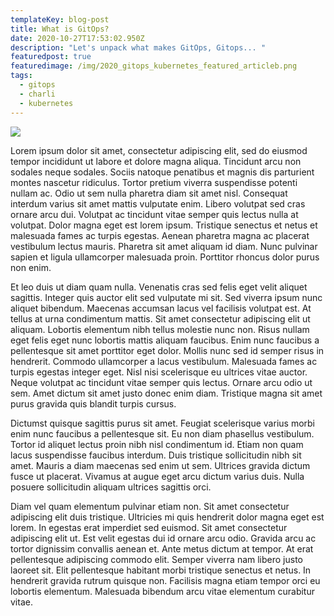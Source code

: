 ```yaml
---
templateKey: blog-post
title: What is GitOps?
date: 2020-10-27T17:53:02.950Z
description: "Let's unpack what makes GitOps, Gitops... "
featuredpost: true
featuredimage: /img/2020_gitops_kubernetes_featured_articleb.png
tags:
  - gitops
  - charli
  - kubernetes
---
```

![](/img/2020_gitops_kubernetes_featured_articleb.png)

Lorem ipsum dolor sit amet, consectetur adipiscing elit, sed do eiusmod tempor incididunt ut labore et dolore magna aliqua. Tincidunt arcu non sodales neque sodales. Sociis natoque penatibus et magnis dis parturient montes nascetur ridiculus. Tortor pretium viverra suspendisse potenti nullam ac. Odio ut sem nulla pharetra diam sit amet nisl. Consequat interdum varius sit amet mattis vulputate enim. Libero volutpat sed cras ornare arcu dui. Volutpat ac tincidunt vitae semper quis lectus nulla at volutpat. Dolor magna eget est lorem ipsum. Tristique senectus et netus et malesuada fames ac turpis egestas. Aenean pharetra magna ac placerat vestibulum lectus mauris. Pharetra sit amet aliquam id diam. Nunc pulvinar sapien et ligula ullamcorper malesuada proin. Porttitor rhoncus dolor purus non enim.

Et leo duis ut diam quam nulla. Venenatis cras sed felis eget velit aliquet sagittis. Integer quis auctor elit sed vulputate mi sit. Sed viverra ipsum nunc aliquet bibendum. Maecenas accumsan lacus vel facilisis volutpat est. At tellus at urna condimentum mattis. Sit amet consectetur adipiscing elit ut aliquam. Lobortis elementum nibh tellus molestie nunc non. Risus nullam eget felis eget nunc lobortis mattis aliquam faucibus. Enim nunc faucibus a pellentesque sit amet porttitor eget dolor. Mollis nunc sed id semper risus in hendrerit. Commodo ullamcorper a lacus vestibulum. Malesuada fames ac turpis egestas integer eget. Nisl nisi scelerisque eu ultrices vitae auctor. Neque volutpat ac tincidunt vitae semper quis lectus. Ornare arcu odio ut sem. Amet dictum sit amet justo donec enim diam. Tristique magna sit amet purus gravida quis blandit turpis cursus.

Dictumst quisque sagittis purus sit amet. Feugiat scelerisque varius morbi enim nunc faucibus a pellentesque sit. Eu non diam phasellus vestibulum. Tortor id aliquet lectus proin nibh nisl condimentum id. Etiam non quam lacus suspendisse faucibus interdum. Duis tristique sollicitudin nibh sit amet. Mauris a diam maecenas sed enim ut sem. Ultrices gravida dictum fusce ut placerat. Vivamus at augue eget arcu dictum varius duis. Nulla posuere sollicitudin aliquam ultrices sagittis orci.

Diam vel quam elementum pulvinar etiam non. Sit amet consectetur adipiscing elit duis tristique. Ultricies mi quis hendrerit dolor magna eget est lorem. In egestas erat imperdiet sed euismod. Sit amet consectetur adipiscing elit ut. Est velit egestas dui id ornare arcu odio. Gravida arcu ac tortor dignissim convallis aenean et. Ante metus dictum at tempor. At erat pellentesque adipiscing commodo elit. Semper viverra nam libero justo laoreet sit. Elit pellentesque habitant morbi tristique senectus et netus. In hendrerit gravida rutrum quisque non. Facilisis magna etiam tempor orci eu lobortis elementum. Malesuada bibendum arcu vitae elementum curabitur vitae.